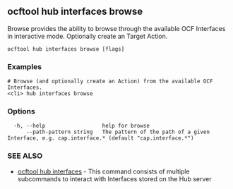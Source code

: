 ## ocftool hub interfaces browse

Browse provides the ability to browse through the available OCF Interfaces in interactive mode. Optionally create an Target Action.

```
ocftool hub interfaces browse [flags]
```

### Examples

```
# Browse (and optionally create an Action) from the available OCF Interfaces.
<cli> hub interfaces browse

```

### Options

```
  -h, --help                  help for browse
      --path-pattern string   The pattern of the path of a given Interface, e.g. cap.interface.* (default "cap.interface.*")
```

### SEE ALSO

* [ocftool hub interfaces](ocftool_hub_interfaces.md)	 - This command consists of multiple subcommands to interact with Interfaces stored on the Hub server

